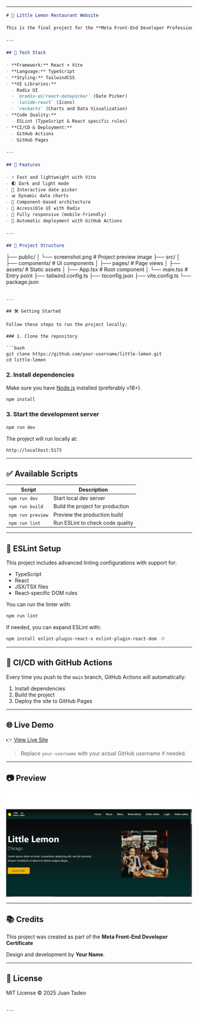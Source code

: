 

---

```markdown
# 🍋 Little Lemon Restaurant Website

This is the final project for the **Meta Front-End Developer Professional Certificate** on Coursera. It features a modern, responsive web interface for a fictional restaurant called **Little Lemon**.

---

## 🚀 Tech Stack

- **Framework:** React + Vite
- **Language:** TypeScript
- **Styling:** TailwindCSS
- **UI Libraries:**
  - Radix UI
  - `@radix-ui/react-datepicker` (Date Picker)
  - `lucide-react` (Icons)
  - `recharts` (Charts and Data Visualization)
- **Code Quality:**
  - ESLint (TypeScript & React specific rules)
- **CI/CD & Deployment:**
  - GitHub Actions
  - GitHub Pages

---

## 🎨 Features

- ⚡ Fast and lightweight with Vite
- 🌓 Dark and light mode
- 📅 Interactive date picker
- 📊 Dynamic data charts
- 🔧 Component-based architecture
- 🧩 Accessible UI with Radix
- 📱 Fully responsive (mobile-friendly)
- 🚀 Automatic deployment with GitHub Actions

---

## 📂 Project Structure

```

├── public/
│   └── screenshot.png         # Project preview image
├── src/
│   ├── components/            # UI components
│   ├── pages/                 # Page views
│   ├── assets/                # Static assets
│   ├── App.tsx                # Root component
│   └── main.tsx               # Entry point
├── tailwind.config.ts
├── tsconfig.json
├── vite.config.ts
└── package.json

````

---

## 🛠️ Getting Started

Follow these steps to run the project locally:

### 1. Clone the repository

```bash
git clone https://github.com/your-username/little-lemon.git
cd little-lemon
````

### 2. Install dependencies

Make sure you have [Node.js](https://nodejs.org/) installed (preferably v18+).

```bash
npm install
```

### 3. Start the development server

```bash
npm run dev
```

The project will run locally at:

```
http://localhost:5173
```

---

## ✅ Available Scripts

| Script            | Description                      |
| ----------------- | -------------------------------- |
| `npm run dev`     | Start local dev server           |
| `npm run build`   | Build the project for production |
| `npm run preview` | Preview the production build     |
| `npm run lint`    | Run ESLint to check code quality |

---

## 🧪 ESLint Setup

This project includes advanced linting configurations with support for:

* TypeScript
* React
* JSX/TSX files
* React-specific DOM rules

You can run the linter with:

```bash
npm run lint
```

If needed, you can expand ESLint with:

```bash
npm install eslint-plugin-react-x eslint-plugin-react-dom -D
```

---

## 🔄 CI/CD with GitHub Actions

Every time you push to the `main` branch, GitHub Actions will automatically:

1. Install dependencies
2. Build the project
3. Deploy the site to GitHub Pages



---

## 🌐 Live Demo

👉 [View Live Site](https://tadeooa.github.io/little-lemon/)

> Replace `your-username` with your actual GitHub username if needed.

---

## 📷 Preview

![Screenshot of the homepage](./public/previewImage.png)

---

## 📚 Credits

This project was created as part of the **Meta Front-End Developer Certificate** 

Design and development by **Your Name**.

---

## 📄 License

MIT License © 2025 Juan Tadeo

```

---


```

